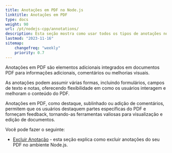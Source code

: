 ```yaml
---
title: Anotações em PDF no Node.js
linktitle: Anotações em PDF
type: docs
weight: 90
url: /pt/nodejs-cpp/annotations/
description: Esta seção mostra como usar todos os tipos de anotações no seu arquivo PDF com o Aspose.PDF para Node.js via C++.
lastmod: "2023-11-16"
sitemap:
    changefreq: "weekly"
    priority: 0.7
---
```


Anotações em PDF são elementos adicionais integrados em documentos PDF para informações adicionais, comentários ou melhorias visuais. 

As anotações podem assumir várias formas, incluindo formulários, campos de texto e notas, oferecendo flexibilidade em como os usuários interagem e melhoram o conteúdo do PDF.

Anotações em PDF, como destaque, sublinhado ou adição de comentários, permitem que os usuários destaquem partes específicas do PDF e forneçam feedback, tornando-as ferramentas valiosas para visualização e edição de documentos.

Você pode fazer o seguinte:

- [Excluir Anotação](/pdf/pt/nodejs-cpp/delete-annotation/) - esta seção explica como excluir anotações do seu PDF no ambiente Node.js.